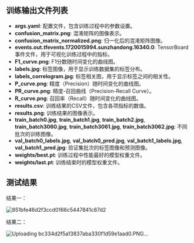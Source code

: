 ## 训练输出文件列表

- **args.yaml**: 配置文件，包含训练过程中的参数设置。
- **confusion_matrix.png**: 混淆矩阵的图像表示。
- **confusion_matrix_normalized.png**: 归一化后的混淆矩阵图像。
- **events.out.tfevents.1720015994.sunzhandong.16340.0**: TensorBoard事件文件，用于可视化训练过程中的指标。
- **F1_curve.png**: F1分数随时间变化的曲线图。
- **labels.jpg**: 标签图像，用于显示训练数据集的标签分布。
- **labels_correlogram.jpg**: 标签相关图，用于显示标签之间的相关性。
- **P_curve.png**: 精度（Precision）随时间变化的曲线图。
- **PR_curve.png**: 精度-召回曲线（Precision-Recall Curve）。
- **R_curve.png**: 召回率（Recall）随时间变化的曲线图。
- **results.csv**: 训练结果的CSV文件，包含各项指标的数值。
- **results.png**: 训练结果的图像表示。
- **train_batch0.jpg**, **train_batch1.jpg**, **train_batch2.jpg**, **train_batch3060.jpg**, **train_batch3061.jpg**, **train_batch3062.jpg**: 不同批次的训练图像。
- **val_batch0_labels.jpg**, **val_batch0_pred.jpg**, **val_batch1_labels.jpg**, **val_batch1_pred.jpg**: 验证集批次的标签图像和预测图像。
- **weights/best.pt**: 训练过程中性能最好的模型权重文件。
- **weights/last.pt**: 训练结束时的模型权重文件。

## 测试结果

结果一：

![851bfe46d2f3ccd0166c5447841c87d2](https://github.com/user-attachments/assets/b33ee7e7-589d-495c-9e77-250e62a50cf7)



结果二：

![Uploading bc334d2f5a13837aba330f1d59e1aad0.PNG…]()


